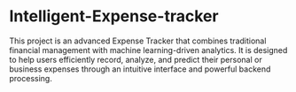 # Intelligent-Expense-tracker
This project is an advanced Expense Tracker that combines traditional financial management with machine learning-driven analytics. It is designed to help users efficiently record, analyze, and predict their personal or business expenses through an intuitive interface and powerful backend processing.
